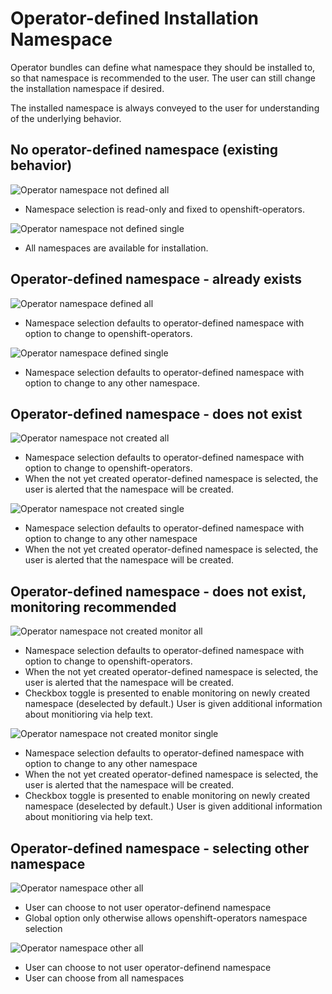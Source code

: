 # Operator-defined Installation Namespace

Operator bundles can define what namespace they should be installed to, so that namespace is recommended to the user. The user can still change the installation namespace if desired.

The installed namespace is always conveyed to the user for understanding of the underlying behavior.

## No operator-defined namespace (existing behavior)

![Operator namespace not defined all](img/1-1-notarget-all.png)
- Namespace selection is read-only and fixed to openshift-operators.

![Operator namespace not defined single](img/1-2-notarget-single.png)
- All namespaces are available for installation.

## Operator-defined namespace - already exists

![Operator namespace defined all](img/2-1-targetExists-all.png)
- Namespace selection defaults to operator-defined namespace with option to change to openshift-operators.

![Operator namespace defined single](img/2-2-targetExists-single.png)
- Namespace selection defaults to operator-defined namespace with option to change to any other namespace.

## Operator-defined namespace - does not exist

![Operator namespace not created all](img/3-1-targetNotExist-all.png)
- Namespace selection defaults to operator-defined namespace with option to change to openshift-operators.
- When the not yet created operator-defined namespace is selected, the user is alerted that the namespace will be created.

![Operator namespace not created single](img/3-2-targetNotExist-single.png)
- Namespace selection defaults to operator-defined namespace with option to change to any other namespace
- When the not yet created operator-defined namespace is selected, the user is alerted that the namespace will be created.

## Operator-defined namespace - does not exist, monitoring recommended

![Operator namespace not created monitor all](img/4-1-targetNotExistMonitor-all.png)
- Namespace selection defaults to operator-defined namespace with option to change to openshift-operators.
- When the not yet created operator-defined namespace is selected, the user is alerted that the namespace will be created.
- Checkbox toggle is presented to enable monitoring on newly created namespace (deselected by default.) User is given additional information about monitioring via help text.

![Operator namespace not created monitor single](img/4-2-targetNotExistMonitor-single.png)
- Namespace selection defaults to operator-defined namespace with option to change to any other namespace
- When the not yet created operator-defined namespace is selected, the user is alerted that the namespace will be created.
- Checkbox toggle is presented to enable monitoring on newly created namespace (deselected by default.) User is given additional information about monitioring via help text.

## Operator-defined namespace - selecting other namespace

![Operator namespace other all](img/5-1-otherNamespace-all.png)
- User can choose to not user operator-definend namespace
- Global option only otherwise allows openshift-operators namespace selection

![Operator namespace other all](img/5-2-otherNamespace-single.png)
- User can choose to not user operator-definend namespace
- User can choose from all namespaces